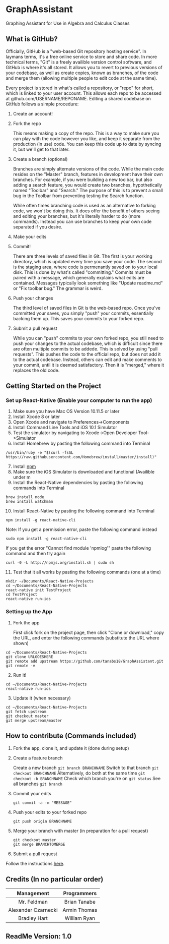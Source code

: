 # GraphAssistant
Graphing Assistant for Use in Algebra and Calculus Classes

## What is GitHub?
Officially, GitHub is a "web-based Git repository hosting service". In laymans terms, it's a free online service to store and share code. In more technical terms, "Git" is a freely availible version control software, and GitHub is where it's all stored. It allows you to revert to previous versions of your codebase, as well as create copies, known as branches, of the code and merge them (allowing multiple people to edit code at the same time). 

Every project is stored in what's called a repository, or "repo" for short, which is linked to your user account. This allows each repo to be accessed at github.com/USERNAME/REPONAME. Editing a shared codebase on GitHub follows a simple procedure:

1. Create an account!
2. Fork the repo

   This means making a copy of the repo. This is a way to make sure you can play with the code however you like, and keep it separate from the production (in use) code. You can keep this code up to date by syncing it, but we'll get to that later.

3. Create a branch (optional)

   Branches are simply alternate versions of the code. While the main code resides on the "Master" branch, features in development have their own branches. For example, if you were building a new toolbar, but also adding a search feature, you would create two branches, hypothetically named "Toolbar" and "Search." The purpose of this is to prevent a small bug in the Toolbar from preventing testing the Search function. 

   While often times branching code is used as an alternative to forking code, we won't be doing this. It does offer the benefit of others seeing and editing your branches, but it's literally harder to do (more commands). Instead you can use branches to keep your own code separated if you desire.

4. Make your edits
5. Commit!

   There are three levels of saved files in Git. The first is your working directory, which is updated every time you save your code. The second is the staging area, where code is permenantly saved on to your local disk. This is done by what's called "committing." Commits must be paired with a message, which generally explains what edits are contained. Messages typically look something like "Update readme.md" or "Fix toolbar bug." The grammar is weird.

6. Push your changes

   The third level of saved files in Git is the web-based repo. Once you've committed your saves, you simply "push" your commits, essentially backing them up. This saves your commits to your forked repo.

7. Submit a pull request

   While you can "push" commits to your own forked repo, you still need to push your changes to the actual codebase, which is difficult since there are often multiple commits to be addede. This is solved by using "pull requests". This pushes the code to the official repo, but does not add it to the actual codebase. Instead, others can edit and make comments to your commit, until it is deemed satisfactory. Then it is "merged," where it replaces the old code.

## Getting Started on the Project

### Set up React-Native (Enable your computer to run the app)


1. Make sure you have Mac OS Version 10.11.5 or later
2. Install Xcode 8 or later
3. Open Xcode and navigate to Preferences->Components
4. Install Command Line Tools and iOS 10.1 Simulator
5. Test the simulator by navigating to Xcode->Open Developer Tool->Simulator
6. Install Homebrew by pasting the following command into Terminal

  ```
  /usr/bin/ruby -e "$(curl -fsSL https://raw.githubusercontent.com/Homebrew/install/master/install)"
  ```
  
7. Install [npm](https://nodejs.org/en/)
8. Make sure the iOS Simulator is downloaded and functional (Availible under m
9. Install the React-Native dependencies by pasting the following commands into Terminal

  ```
  brew install node
  brew install watchman
  ```
  
10. Install React-Native by pasting the following command into Terminal

  ```
  npm install -g react-native-cli
  ```
  
  Note: If you get a permission error, paste the following command instead
  
  ```
  sudo npm install -g react-native-cli
  ```
  
  If you get the error "Cannot find module 'npmlog'" paste the following command and then try again
  
  ```
  curl -0 -L http://npmjs.org/install.sh | sudo sh
  ```
  
11. Test that it all works by pasting the following commands (one at a time)

  ```
  mkdir ~/Documents/React-Native-Projects
  cd ~/Documents/React-Native-Projects
  react-native init TestProject
  cd TestProject
  react-native run-ios
  ```

### Setting up the App
1. Fork the app

   First click fork on the project page, then click "Clone or download," copy the URL, and enter the following commands (substitute the URL where shown)
   
  ```
  cd ~/Documents/React-Native-Projects
  git clone URLGOESHERE
  git remote add upstream https://github.com/tanabs18/GraphAssistant.git
  git remote -v
  ```
  
2. Run it!

  ```
  cd ~/Documents/React-Native-Projects
  react-native run-ios
  ```
  
3. Update it (when necessary)

  ```
  cd ~/Documents/React-Native-Projects
  git fetch upstream
  git checkout master
  git merge upstream/master
  ```
  
## How to contribute (Commands included)
1. Fork the app, clone it, and update it (done during setup)
2. Create a feature branch

   Create a new branch ```git branch BRANCHNAME```
   Switch to that branch ```git checkout BRANCHNAME```
   Alternatively, do both at the same time ```git checkout -b BRANCHNAME```
   Check which branch you're on ```git status```
   See all branches ```git branch```

3. Commit your edits

   ```
   git commit -a -m "MESSAGE"
   ```
   
4. Push your edits to your forked repo

   ```
   git push origin BRANCHNAME
   ```
   
5. Merge your branch with master (in preparation for a pull request)

   ```
   git checkout master
   git merge BRANCHTOMERGE
   ```
   
6. Submit a pull request
  
  Follow the instructions [here](https://help.github.com/articles/creating-a-pull-request-from-a-fork/). 
  
## Credits (In no particular order)
| Management | Programmers |
| :-------------: |:-------------:|
| Mr. Feldman | Brian Tanabe |
| Alexander Czarnecki | Armin Thomas |
| Bradley Hart | William Ryan |

## ReadMe Version: 1.0


